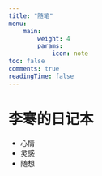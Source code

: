```yaml
---
title: "随笔"
menu:
    main: 
        weight: 4
        params:
            icon: note
toc: false
comments: true
readingTime: false
---
```


# 李寒的日记本
- 心情
- 灵感
- 随想


